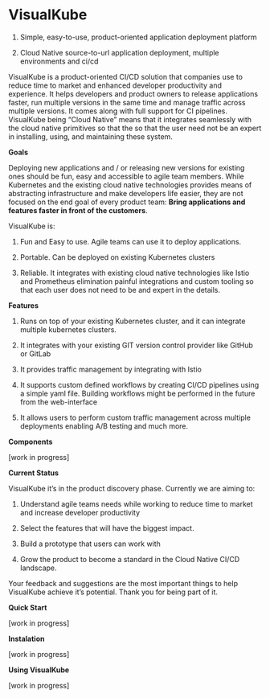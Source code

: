 # VisualKube

1. Simple, easy-to-use, product-oriented application deployment platform 

2. Cloud Native source-to-url application deployment, multiple environments and ci/cd 


VisualKube is a product-oriented CI/CD solution that companies use to reduce time to market and enhanced developer productivity and experience. It helps developers and product owners to release applications faster, run multiple versions in the same time and manage traffic across multiple versions. It comes along with full support for CI pipelines. VisualKube being “Cloud Native” means that it integrates seamlessly with the cloud native primitives so that the so that the user need not be an expert in installing, using, and maintaining these system. 

**Goals**

Deploying new applications and / or releasing new versions for existing ones should be fun, easy and accessible to agile team members. While Kubernetes and the existing cloud native technologies provides means of abstracting infrastructure and make developers life easier, they are not focused on the end goal of every product team: **Bring applications and features faster in front of the customers**. 

VisualKube is: 
1. Fun and Easy to use. Agile teams can use it to deploy applications. 

2. Portable. Can be deployed on existing Kubernetes clusters

3. Reliable. It integrates with existing cloud native technologies like Istio and Prometheus elimination painful integrations and custom tooling so that each user does not need to be and expert in the details. 



**Features**

1. Runs on top of your existing Kubernetes cluster, and it can integrate multiple kubernetes clusters. 

2. It integrates with your existing GIT version control provider like GitHub or GitLab  

3. It provides traffic management by integrating with Istio 

4. It supports custom defined workflows by creating CI/CD pipelines using a simple yaml file. Building workflows might be performed in the future from the web-interface 

5. It allows users to perform custom traffic management across multiple deployments enabling A/B testing and much more.  

**Components**

[work in progress] 

**Current Status**

VisualKube it’s in the product discovery phase. Currently we are aiming to: 
1. Understand agile teams needs while working to reduce time to market and increase developer productivity 

2. Select the features that will have the biggest impact. 

3. Build a prototype that users can work with 

4. Grow the product to become a standard in the Cloud Native CI/CD landscape.  


Your feedback and suggestions are the most important things to help VisualKube achieve it’s potential. Thank you for being part of it. 

**Quick Start**

[work in progress] 

**Instalation**

[work in progress] 

**Using VisualKube**

[work in progress] 
